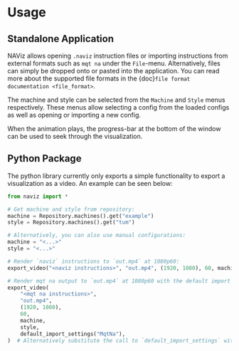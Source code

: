 # Usage

## Standalone Application

NAViz allows opening `.naviz` instruction files or importing instructions from external formats such as `mqt na` under the `File`-menu.
Alternatively, files can simply be dropped onto or pasted into the application.
You can read more about the supported file formats in the {doc}`file format documentation <file_format>`.

The machine and style can be selected from the `Machine` and `Style` menus respectively.
These menus allow selecting a config from the loaded configs as well as opening or importing a new config.

When the animation plays, the progress-bar at the bottom of the window can be used to seek through the visualization.

## Python Package

The python library currently only exports a simple functionality to export a visualization as a video.
An example can be seen below:

```python
from naviz import *

# Get machine and style from repository:
machine = Repository.machines().get("example")
style = Repository.machines().get("tum")

# Alternatively, you can also use manual configurations:
machine = "<...>"
style = "<...>"

# Render `naviz` instructions to `out.mp4` at 1080p60:
export_video("<naviz instructions>", "out.mp4", (1920, 1080), 60, machine, style)

# Render mqt na output to `out.mp4` at 1080p60 with the default import options:
export_video(
    "<mqt na instructions>",
    "out.mp4",
    (1920, 1080),
    60,
    machine,
    style,
    default_import_settings("MqtNa"),
)  # Alternatively substitute the call to `default_import_settings` with your custom import settings
```

